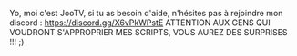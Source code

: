Yo, moi c'est JooTV, si tu as besoin d'aide, n'hésites pas à rejoindre mon discord :
https://discord.gg/X6vPkWPstE
ATTENTION AUX GENS QUI VOUDRONT S'APPROPRIER MES SCRIPTS, VOUS AUREZ DES SURPRISES !!! ;)
